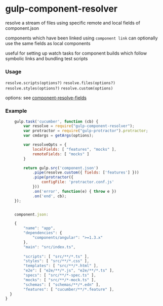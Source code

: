 gulp-component-resolver
=======================

resolve a stream of files using specific remote and local fields of component.json

components which have been linked using `component link` can optionally use the same fields as local components

useful for setting up watch tasks for component builds which follow symbolic links and bundling test scripts

### Usage ###

`resolve.scripts(options?)`
`resolve.files(options?)`
`resolve.styles(options?)`
`resolve.custom(options)`

options: see [component-resolve-fields](https://github.com/frankwallis/component-resolve-fields)

### Example ###

```js
    gulp.task('cucumber', function (cb) {
        var resolve = require("gulp-component-resolver");
        var protractor = require("gulp-protractor").protractor;
        var cmdargs = getArgs(options);

        var resolveOpts = {
        	localFields: [ "features", "mocks" ],
        	remoteFields: [ "mocks" ]
        }

        return gulp.src('component.json')
            .pipe(resolve.custom({ fields: ['features'] }))
            .pipe(protractor({
                configFile: 'protractor.conf.js'
            })) 
            .on('error', function(e) { throw e })
            .on('end', cb);
    });


    component.json:

    {
  		"name": "app",
	  	"dependencies": {
    		"components/angular": ">=1.3.x"
  		},
  		"main": "src/index.ts",
  		
  		"scripts": [ "src/**/*.ts" ],
  		"styles": [ "src/**/*.css" ],
  		"templates": [ "src/**/*.html" ],
  		"e2e": [ "e2e/**/*.js", "e2e/**/*.ts" ],
  		"specs": [ "src/**/*-spec.ts" ],
  		"mocks": [ "src/**/*-mock.ts" ],
  		"schemas": [ "schemas/**/*.edn" ],
  		"features": [ "cucumber/**/*.feature" ],
  }
}
```
